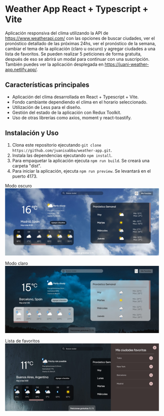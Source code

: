 # Weather App React + Typescript + Vite

Aplicación responsiva del clima utilizando la API de https://www.weatherapi.com/ con las opciones de buscar ciudades, ver el pronóstico detallado de las próximas 24hs, ver el pronóstico de la semana, cambiar el tema de la aplicación (claro u oscuro) y agregar ciudades a una lista de favoritos. Se pueden realizar 5 peticiones de forma gratuita, después de eso se abrirá un modal para continuar con una suscripción. 
También puedes ver la aplicación desplegada en https://juani-weather-app.netlify.app/.

## Características principales

- Aplicación del clima desarrollada en React + Typescript + Vite.
- Fondo cambiante dependiendo el clima en el horario seleccionado.
- Utilización de Less para el diseño.
- Gestión del estado de la aplicación con Redux Toolkit.
- Uso de otras librerías como axios, moment y react-toastify.

## Instalación y Uso

1. Clona este repositorio ejecutando `git clone https://github.com/juanisabba/weather-app.git`.
2. Instala las dependencias ejecutando `npm install`.
4. Para empaquetar la aplicación ejecuta `npm run build`. Se creará una carpeta "dist".
5. Para iniciar la aplicación, ejecuta `npm run preview`. Se levantará en el puerto 4173.

Modo oscuro
![image](https://github.com/juanisabba/weather-app/blob/main/src/assets/examples/example1.jpg)

Modo claro
![image](https://github.com/juanisabba/weather-app/blob/main/src/assets/examples/example2.jpg)

Lista de favoritos
![image](https://github.com/juanisabba/weather-app/blob/main/src/assets/examples/example3.jpg)
